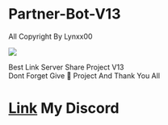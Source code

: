 # Partner-Bot-V13
All Copyright By Lynxx00

<img src = "discord.c99.nl/widget/theme-2/349942964904001546.png"></div>

Best Link Server Share Project V13  
Dont Forget Give 🌟 Project And Thank You All











# [Link](https://discord.gg/7MaVp5HCSh) My Discord 
